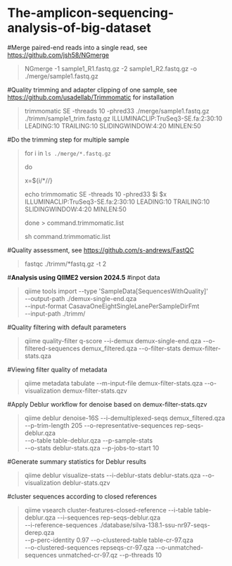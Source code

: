 # The-amplicon-sequencing-analysis-of-big-dataset

#Merge paired-end reads into a single read, see https://github.com/jsh58/NGmerge
>NGmerge -1 sample1_R1.fastq.gz -2 sample1_R2.fastq.gz -o ./merge/sample1.fastq.gz

#Quality trimming and adapter clipping of one sample, see https://github.com/usadellab/Trimmomatic for installation
>trimmomatic SE -threads 10 -phred33 ./merge/sample1.fastq.gz ./trimm/sample1_trim.fastq.gz ILLUMINACLIP:TruSeq3-SE.fa:2:30:10 LEADING:10 TRAILING:10 SLIDINGWINDOW:4:20 MINLEN:50

#Do the trimming step for multiple sample 
>for i in `ls ./merge/*.fastq.gz`
>
>do
>
>x=${i/*\//}
>
>echo trimmomatic SE -threads 10 -phred33 $i $x ILLUMINACLIP:TruSeq3-SE.fa:2:30:10 LEADING:10 TRAILING:10 SLIDINGWINDOW:4:20 MINLEN:50
>
>done > command.trimmomatic.list
>
>sh command.trimmomatic.list 

#Quality assessment, see https://github.com/s-andrews/FastQC
>fastqc ./trimm/*fastq.gz -t 2

#**Analysis using QIIME2 version 2024.5**
#inpot data
>qiime tools import  --type 'SampleData[SequencesWithQuality]' \
>--output-path ./demux-single-end.qza  \
>--input-format CasavaOneEightSingleLanePerSampleDirFmt \
>--input-path ./trimm/

#Quality filtering with default parameters
>qiime quality-filter q-score --i-demux demux-single-end.qza --o-filtered-sequences demux_filtered.qza --o-filter-stats demux-filter-stats.qza

#Viewing filter quality of metadata
>qiime metadata tabulate --m-input-file demux-filter-stats.qza --o-visualization demux-filter-stats.qzv

#Apply Deblur workflow for denoise based on demux-filter-stats.qzv
>qiime deblur denoise-16S --i-demultiplexed-seqs demux_filtered.qza \
>--p-trim-length 205 --o-representative-sequences rep-seqs-deblur.qza \
>--o-table table-deblur.qza --p-sample-stats \
>--o-stats deblur-stats.qza --p-jobs-to-start 10

#Generate summary statistics for Deblur results
>qiime deblur visualize-stats --i-deblur-stats deblur-stats.qza --o-visualization deblur-stats.qzv

#cluster sequences according to closed references
> qiime vsearch cluster-features-closed-reference --i-table table-deblur.qza --i-sequences rep-seqs-deblur.qza \
 --i-reference-sequences ./database/silva-138.1-ssu-nr97-seqs-derep.qza \
 --p-perc-identity 0.97 --o-clustered-table table-cr-97.qza \
 --o-clustered-sequences repseqs-cr-97.qza --o-unmatched-sequences unmatched-cr-97.qz  --p-threads 10



